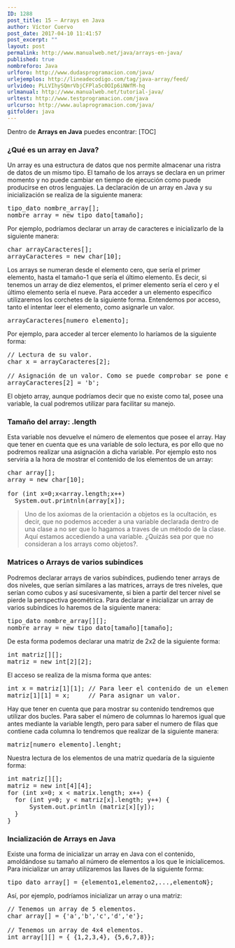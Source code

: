 ```yaml
---
ID: 1288
post_title: 15 – Arrays en Java
author: Víctor Cuervo
post_date: 2017-04-10 11:41:57
post_excerpt: ""
layout: post
permalink: http://www.manualweb.net/java/arrays-en-java/
published: true
nombreforo: Java
urlforo: http://www.dudasprogramacion.com/java/
urlejemplos: http://lineadecodigo.com/tag/java-array/feed/
urlvideo: PLLVIhySQmrVbjCFPla5c0OIp6iNWfM-hq
urlmanual: http://www.manualweb.net/tutorial-java/
urltest: http://www.testprogramacion.com/java
urlcurso: http://www.aulaprogramacion.com/java/
gitfolder: java
---
```

Dentro de **Arrays en Java** puedes encontrar: [TOC]

### ¿Qué es un array en Java?

Un array es una estructura de datos que nos permite almacenar una ristra de datos de un mismo tipo. El tamaño de los arrays se declara en un primer momento y no puede cambiar en tiempo de ejecución como puede producirse en otros lenguajes. La declaración de un array en Java y su inicialización se realiza de la siguiente manera:

<pre>tipo_dato nombre_array[];
nombre_array = new tipo_dato[tamaño];</pre>

Por ejemplo, podríamos declarar un array de caracteres e inicializarlo de la siguiente manera:

<pre>char arrayCaracteres[];
arrayCaracteres = new char[10];</pre>

Los arrays se numeran desde el elemento cero, que sería el primer elemento, hasta el tamaño-1 que sería el último elemento. Es decir, si tenemos un array de diez elementos, el primer elemento sería el cero y el último elemento sería el nueve. Para acceder a un elemento especifico utilizaremos los corchetes de la siguiente forma. Entendemos por acceso, tanto el intentar leer el elemento, como asignarle un valor.

<pre>arrayCaracteres[numero_elemento];</pre>

Por ejemplo, para acceder al tercer elemento lo haríamos de la siguiente forma:

<pre>// Lectura de su valor.
char x = arrayCaracteres[2];

// Asignación de un valor. Como se puede comprobar se pone el  número dos, que coincide con el tercer elemento. Ya que como  dijimos anteriormente el primer elemento es el cero.
arrayCaracteres[2] = 'b';</pre>

El objeto array, aunque podríamos decir que no existe como tal, posee una variable, la cual podremos utilizar para facilitar su manejo.

### Tamaño del array: .length

Esta variable nos devuelve el número de elementos que posee el array. Hay que tener en cuenta que es una variable de solo lectura, es por ello que no podremos realizar una asignación a dicha variable. Por ejemplo esto nos serviría a la hora de mostrar el contenido de los elementos de un array:

<pre>char array[];
array = new char[10];

for (int x=0;x&lt;array.length;x++)
  System.out.printnln(array[x]);</pre>

> Uno de los axiomas de la orientación a objetos es la ocultación, es decir, que no podemos acceder a una variable declarada dentro de una clase a no ser que lo hagamos a traves de un método de la clase. Aquí estamos accediendo a una variable. ¿Quizás sea por que no consideran a los arrays como objetos?.

### Matrices o Arrays de varios subindices

Podremos declarar arrays de varios subíndices, pudiendo tener arrays de dos niveles, que serían similares a las matrices, arrays de tres niveles, que serían como cubos y así sucesivamente, si bien a partir del tercer nivel se pierde la perspectiva geométrica. Para declarar e inicializar un array de varios subíndices lo haremos de la siguiente manera:

<pre>tipo_dato nombre_array[][];
nombre_array = new tipo_dato[tamaño][tamaño];</pre>

De esta forma podemos declarar una matriz de 2x2 de la siguiente forma:

<pre>int matriz[][];
matriz = new int[2][2];</pre>

El acceso se realiza de la misma forma que antes:

<pre>int x = matriz[1][1]; // Para leer el contenido de un elemento
matriz[1][1] = x;     // Para asignar un valor.</pre>

Hay que tener en cuenta que para mostrar su contenido tendremos que utilizar dos bucles. Para saber el número de columnas lo haremos igual que antes mediante la variable length, pero para saber el numero de filas que contiene cada columna lo tendremos que realizar de la siguiente manera:

<pre>matriz[numero_elemento].lenght;</pre>

Nuestra lectura de los elementos de una matriz quedaría de la siguiente forma:

<pre>int matriz[][];
matriz = new int[4][4];
for (int x=0; x &lt; matrix.length; x++) {
  for (int y=0; y &lt; matriz[x].length; y++) {
      System.out.println (matriz[x][y]);
  }
}</pre>

### Incialización de Arrays en Java

Existe una forma de inicializar un array en Java con el contenido, amoldándose su tamaño al número de elementos a los que le inicialicemos. Para inicializar un array utilizaremos las llaves de la siguiente forma:

<pre>tipo_dato array[] = {elemento1,elemento2,...,elementoN};</pre>

Así, por ejemplo, podríamos inicializar un array o una matriz:

<pre>// Tenemos un array de 5 elementos.
char array[] = {'a','b','c','d','e'};

// Tenemos un array de 4x4 elementos.
int array[][] = { {1,2,3,4}, {5,6,7,8}};</pre>
